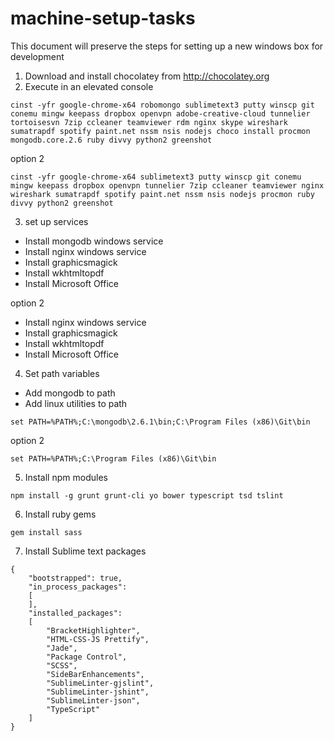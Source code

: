 # machine-setup-tasks
This document will  preserve the steps for setting up a new windows box for development

1. Download and install chocolatey from http://chocolatey.org
2. Execute in an elevated console
```
cinst -yfr google-chrome-x64 robomongo sublimetext3 putty winscp git conemu mingw keepass dropbox openvpn adobe-creative-cloud tunnelier tortoisesvn 7zip ccleaner teamviewer rdm nginx skype wireshark sumatrapdf spotify paint.net nssm nsis nodejs choco install procmon mongodb.core.2.6 ruby divvy python2 greenshot
 ```
option 2
```
cinst -yfr google-chrome-x64 sublimetext3 putty winscp git conemu mingw keepass dropbox openvpn tunnelier 7zip ccleaner teamviewer nginx wireshark sumatrapdf spotify paint.net nssm nsis nodejs procmon ruby divvy python2 greenshot
```

3. set up services
 * Install mongodb windows service
 * Install nginx windows service
 * Install graphicsmagick
 * Install wkhtmltopdf
 * Install Microsoft Office

option 2
 * Install nginx windows service
 * Install graphicsmagick
 * Install wkhtmltopdf
 * Install Microsoft Office

4. Set path variables
 * Add mongodb to path
 * Add linux utilities to path 
 ```
 set PATH=%PATH%;C:\mongodb\2.6.1\bin;C:\Program Files (x86)\Git\bin
 ```
 
 option 2
 ```
 set PATH=%PATH%;C:\Program Files (x86)\Git\bin
 ```

5. Install npm modules
```
npm install -g grunt grunt-cli yo bower typescript tsd tslint
```
6. Install ruby gems
```
gem install sass
```

7. Install Sublime text packages
```
{
	"bootstrapped": true,
	"in_process_packages":
	[
	],
	"installed_packages":
	[
		"BracketHighlighter",
		"HTML-CSS-JS Prettify",
		"Jade",
		"Package Control",
		"SCSS",
		"SideBarEnhancements",
		"SublimeLinter-gjslint",
		"SublimeLinter-jshint",
		"SublimeLinter-json",
		"TypeScript"
	]
}
```
